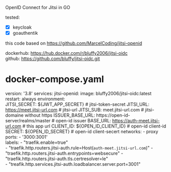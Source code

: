 OpenID Connect for Jitsi in GO

tested:
- [x] keycloak
- [x] goauthentik

this code based on https://github.com/MarcelCoding/jitsi-openid


dockerhub: https://hub.docker.com/r/bluffy2006/jitsi-oidc   
github: https://github.com/bluffy/jitsi-oidc.git

# docker-compose.yaml
version: '3.8'
services:
    jitsi-openid:
        image: bluffy2006/jitsi-oidc:latest
        restart: always
        environment:     
            JITSI_SECRET: ${JWT_APP_SECRET}                         # jitsi-token-secret
            JITSI_URL: https://meet.jitsi-url.com                   # jitsi-url
            JITSI_SUB: meet.jitsi-url.com                           # jitsi-domaine without https
            ISSUER_BASE_URL: https://open-id-server/realms/master   # open-id issuer
            BASE_URL: https://auth-meet.jitsi-url.com               # this app url
            CLIENT_ID: ${OPEN_ID_CLIENT_ID}                         # open-id client-id
            SECRET: ${OPEN_ID_SECRET}                               # open-id client-secert
        networks:
           - proxy
        ports:
           - '3000:3001'    
        labels:
           - "traefik.enable=true"      
           - "traefik.http.routers.jitsi-auth.rule=Host(`auth-meet.jitsi-url.com`)"
           - "traefik.http.routers.jitsi-auth.entrypoints=websecure"
           - "traefik.http.routers.jitsi-auth.tls.certresolver=le"   
           - "treafik.http.services.jitsi-auth.loadbalancer.server.port=3001"


